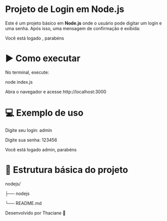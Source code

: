# Projeto de Login em Node.js

Este é um projeto básico em **Node.js** onde o usuário pode digitar um login e uma senha. Após isso, uma mensagem de confirmação é exibida:

Você está logado <login>, parabéns

# ▶️ Como executar

No terminal, execute:

node index.js

Abra o navegador e acesse http://localhost:3000

# 💻 Exemplo de uso
Digite seu login: admin

Digite sua senha: 123456

Você está logado admin, parabéns

# 📁 Estrutura básica do projeto
 nodejs/

├── nodejs

└── README.md

Desenvolvido por Thaciane 🚀


